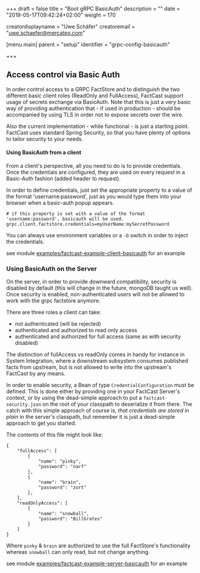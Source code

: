 +++
draft = false
title = "Boot gRPC BasicAuth"
description = ""
date = "2019-05-17T09:42:24+02:00"
weight = 170

creatordisplayname = "Uwe Schäfer"
creatoremail = "uwe.schaefer@mercateo.com"

[menu.main]
parent = "setup"
identifier = "grpc-config-basicauth"

+++

## Access control via Basic Auth

In order control access to a GRPC FactStore and to distinguish the two different basic client roles (ReadOnly and FullAccess), FactCast support usage of secrets exchange via BasicAuth. Note that this is just a very basic way of providing authentication that - if used in production - should be accompanied by using TLS in order not to expose secrets over the wire.

Also the current implementation - while functional - is just a starting point. FactCast uses standard Spring Security, so that you have plenty of options to tailor security to your needs.

#### Using BasicAuth from a client

From a client's perspective, all you need to do is to provide credentials. Once the credentials are configured, they are used on every request in a Basic-Auth fashion (added header to request).

In order to define credentials, just set the appropriate property to a value of the format 'username:password', just as you would type them into your browser when a basic-auth popup appears.

```
# if this property is set with a value of the format 'username:password', basicauth will be used.
grpc.client.factstore.credentials=myUserName:mySecretPassword
```

You can always use environment variables or a `-D` switch in order to inject the credentials.

see module [examples/factcast-example-client-basicauth](https://github.com/Mercateo/factcast/tree/master/factcast-examples/factcast-example-client-basicauth) for an example

 
### Using BasicAuth on the Server

On the server, in order to provide downward compatibility, security is disabled by default (this will change in the future, mongoDB taught us well). Once security is enabled, non-authenticated users will not be allowed to work with the grpc factstore anymore.

There are three roles a client can take:

* not authenticated (will be rejected)
* authenticated and authorized to read only access
* authenticated and authorized for full access (same as with security disabled)

The distinction of fullAccess vs readOnly comes in handy for instance in System Integration, where a downstream subsystem consumes published facts from upstream, but is not allowed to write into the upstream's FactCast by any means.
 
In order to enable security, a Bean of type `CredentialConfiguration` must be defined. This is done either by providing one in your FactCast Server's context, or by using the dead-simple approach to put a `factcast-security.json` on the root of your classpath to deserialize it from there. The catch with this simple approach of course is, *that credentials are stored in plain* in the server's classpath, but remember it is just a dead-simple approach to get you started.

The contents of this file might look like:

```
{
	"fullAccess": [
		{
			"name": "pinky",
			"password": "narf"
		},
		{
			"name": "brain",
			"password": "zort"
		},
	],
	"readOnlyAccess": [
	 	{
			"name": "snowball",
			"password": "BillGrates"
		}
	]
}

```

Where `pinky` & `brain` are authorized to use the full FactStore's functionality whereas `snowball` can only read, but not change anything.

see module [examples/factcast-example-server-basicauth](https://github.com/Mercateo/factcast/tree/master/factcast-examples/factcast-example-server-basicauth) for an example
